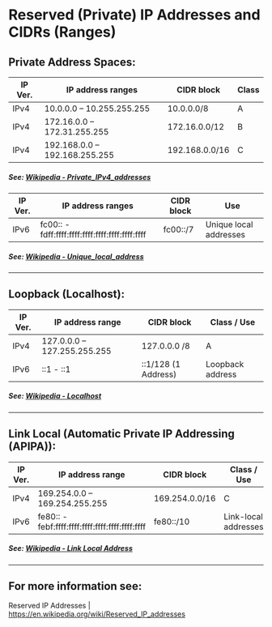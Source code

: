 # Reserved (Private) IP Addresses and CIDRs (Ranges)

## Private Address Spaces:

| IP Ver. | IP address ranges             | CIDR block     | Class |
| ------- | ----------------------------- | -------------- | ----- |
| IPv4    | 10.0.0.0 – 10.255.255.255     | 10.0.0.0/8     | A     |
| IPv4    | 172.16.0.0 – 172.31.255.255   | 172.16.0.0/12  | B     |
| IPv4    | 192.168.0.0 – 192.168.255.255 | 192.168.0.0/16 | C     |

##### See: [Wikipedia - Private_IPv4_addresses](https://en.wikipedia.org/wiki/Private_network#Private_IPv4_addresses)

| IP Ver. | IP address ranges                                | CIDR block | Use                    |
| ------- | ------------------------------------------------ | ---------- | ---------------------- |
| IPv6    | fc00:: - fdff:ffff:ffff:ffff:ffff:ffff:ffff:ffff | fc00::/7   | Unique local addresses |

##### See: [Wikipedia - Unique_local_address](https://en.wikipedia.org/wiki/Unique_local_address)

---

## Loopback (Localhost):

| IP Ver. | IP address range            | CIDR block          | Class / Use      |
| ------- | --------------------------- | ------------------- | ---------------- |
| IPv4    | 127.0.0.0 – 127.255.255.255 | 127.0.0.0 /8        | A                |
| IPv6    | ::1 - ::1                   | ::1/128 (1 Address) | Loopback address |

##### See: [Wikipedia - Localhost](https://en.wikipedia.org/wiki/Localhost)

---

## Link Local (Automatic Private IP Addressing (APIPA)):

| IP Ver. | IP address range                                 | CIDR block     | Class / Use          |
| ------- | ------------------------------------------------ | -------------- | -------------------- |
| IPv4    | 169.254.0.0 – 169.254.255.255                    | 169.254.0.0/16 | C                    |
| IPv6    | fe80:: - febf:ffff:ffff:ffff:ffff:ffff:ffff:ffff | fe80::/10      | Link-local addresses |

##### See: [Wikipedia - Link Local Address](https://en.wikipedia.org/wiki/Link-local_address)

---

## For more information see:

Reserved IP Addresses | https://en.wikipedia.org/wiki/Reserved_IP_addresses
